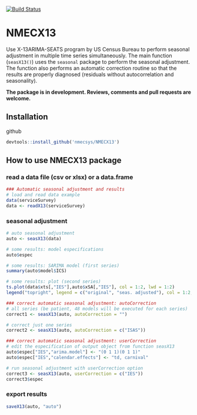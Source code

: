 [![Build Status](https://travis-ci.org/nmecsys/NMECX13.svg?branch=master)](https://travis-ci.org/nmecsys/NMECX13)

# NMECX13
Use X-13ARIMA-SEATS program by US Census Bureau to perform seasonal adjustment in multiple time series simultaneously.
The main function (`seasX13()`) uses the `seasonal` package to perform the seasonal adjustment. The function also performs an automatic correction routine so that the results are properly diagnosed (residuals without autocorrelation and seasonality).

**The package is in development. Reviews, comments and pull requests are welcome.**

## Installation

github
```R
devtools::install_github('nmecsys/NMECX13')
```

## How to use NMECX13 package


### read a data file (csv or xlsx) or a data.frame

```R
### Automatic seasonal adjustment and results
# load and read data example
data(serviceSurvey)
data <- readX13(serviceSurvey)
```

### seasonal adjustment

```R
# auto seasonal adjustment
auto <- seasX13(data)

# some results: model especifications
auto$espec

# some results: SARIMA model (first series)
summary(auto$model$ICS)

# some results: plot (second series)
ts.plot(data$xts[,"IES"],auto$xSA[,"IES"], col = 1:2, lwd = 1:2)
legend("topright", legend = c("original", "seas. adjusted"), col = 1:2, lwd = 1:2, bty = "n")

### correct automatic seasonal adjustment: autoCorrection
# all series (be patient, 48 models will be executed for each series)
correct1 <- seasX13(auto, autoCorrection = "")

# correct just one series
correct2 <- seasX13(auto, autoCorrection = c("ISAS"))

### correct automatic seasonal adjustment: userCorrection
# edit the especification of output object from function seasX13 
auto$espec["IES","arima.model"] <- "(0 1 1)(0 1 1)"
auto$espec["IES","calendar.effects"] <- "td, carnival"

# run seasonal adjustment with userCorrection option
correct3 <- seasX13(auto, userCorrection = c("IES"))
correct3$espec
```

### export results

```R
saveX13(auto, "auto")
```
